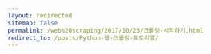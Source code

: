 ```yaml
---
layout: redirected
sitemap: false
permalink: /web%20scraping/2017/10/23/크롤링-시작하기.html
redirect_to: /posts/Python-웹-크롤링-튜토리얼/
---
```

